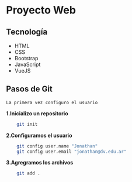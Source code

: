 # Proyecto Web

## Tecnología
- HTML
- CSS
- Bootstrap
- JavaScript
- VueJS

## Pasos de Git
    La primera vez configuro el usuario

**1.Inicializo un repositorio**
``` bash
    git init
```
**2.Configuramos el usuario**
``` bash
    git config user.name "Jonathan"
    git config user.email "jonathan@dv.edu.ar"
```

**3.Agregramos los archivos**
``` bash
    git add .
```